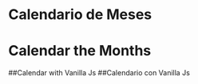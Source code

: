 # Calendario de Meses
# Calendar the Months


##Calendar with Vanilla Js
##Calendario con Vanilla Js
